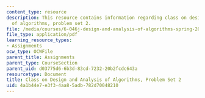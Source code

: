 ```yaml
---
content_type: resource
description: This resource contains information regarding class on design and analysis
  of algorithms, problem set 2.
file: /media/courses/6-046j-design-and-analysis-of-algorithms-spring-2015/4a1b44e7e3f34aa85adb782d70048210_MIT6_046JS15_pset2.pdf
file_type: application/pdf
learning_resource_types:
- Assignments
ocw_type: OCWFile
parent_title: Assignments
parent_type: CourseSection
parent_uid: d03775d6-6b3d-83cd-7232-20b2fcdc643a
resourcetype: Document
title: Class on Design and Analysis of Algorithms, Problem Set 2
uid: 4a1b44e7-e3f3-4aa8-5adb-782d70048210
---
```

